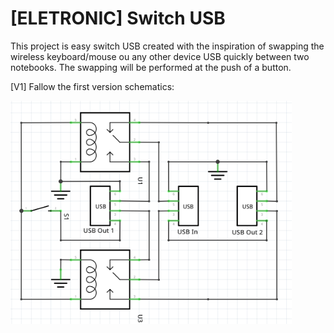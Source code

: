 # [ELETRONIC] Switch USB

This project is easy switch USB created with the inspiration of swapping the wireless keyboard/mouse ou any other device USB quickly between two notebooks. The swapping will be performed at the push of a button.

[V1] Fallow the first version schematics:

<img src="images/schematics_v1.png" width="450"/>

